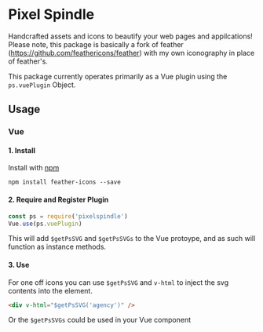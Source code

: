 # Pixel Spindle

Handcrafted assets and icons to beautify your web pages and appilcations! Please note, this package is basically a fork of feather (https://github.com/feathericons/feather) with my own iconography in place of feather's.

This package currently operates primarily as a Vue plugin using the `ps.vuePlugin` Object.

## Usage

### Vue
#### 1. Install

Install with [npm](https://docs.npmjs.com/getting-started/what-is-npm)

```shell
npm install feather-icons --save
```

#### 2. Require and Register Plugin

```js
const ps = require('pixelspindle')
Vue.use(ps.vuePlugin)
```

This will add `$getPsSVG` and `$getPsSVGs` to the Vue protoype, and as such will function as instance methods.

#### 3. Use

For one off icons you can use `$getPsSVG` and `v-html` to inject the svg contents into the element.

```html
<div v-html="$getPsSVG('agency')" />
```

Or the `$getPsSVGs` could be used in your Vue component
